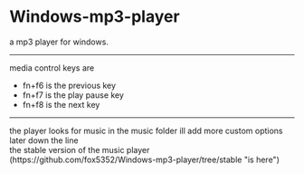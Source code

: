 # Windows-mp3-player
a mp3 player for windows.<br><hr>
media control keys are
<ul>
<li>fn+f6 is the previous key</li>
<li>fn+f7 is the play pause key</li>
<li>fn+f8 is the next key</li>
</ul>
<hr>
the player looks for music in the music folder ill add more custom options later down the line<br>
the stable version of the music player (https://github.com/fox5352/Windows-mp3-player/tree/stable "is here")